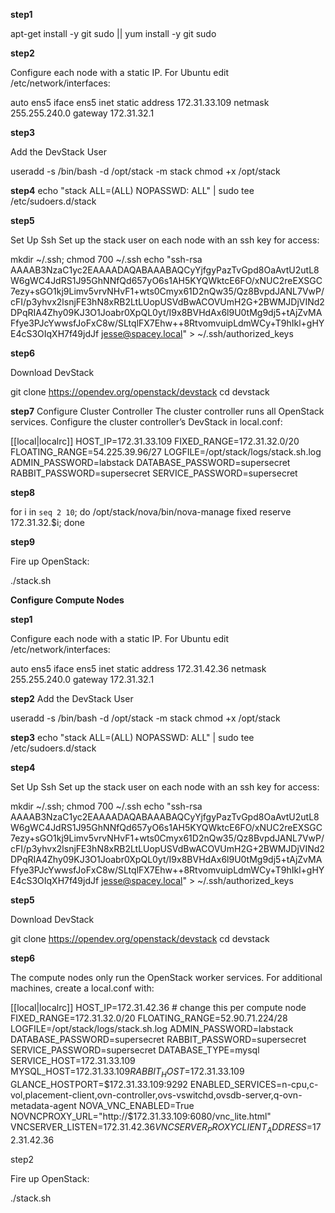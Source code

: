 **step1**

apt-get install -y git sudo || yum install -y git sudo

**step2**

Configure each node with a static IP. For Ubuntu edit /etc/network/interfaces:

auto ens5
iface ens5 inet static
    address 172.31.33.109
    netmask 255.255.240.0
    gateway 172.31.32.1


**step3**

Add the DevStack User

useradd -s /bin/bash -d /opt/stack -m stack
chmod +x /opt/stack

**step4**
echo "stack ALL=(ALL) NOPASSWD: ALL" | sudo tee /etc/sudoers.d/stack

**step5**

Set Up Ssh
Set up the stack user on each node with an ssh key for access:

mkdir ~/.ssh; chmod 700 ~/.ssh
echo "ssh-rsa AAAAB3NzaC1yc2EAAAADAQABAAABAQCyYjfgyPazTvGpd8OaAvtU2utL8W6gWC4JdRS1J95GhNNfQd657yO6s1AH5KYQWktcE6FO/xNUC2reEXSGC7ezy+sGO1kj9Limv5vrvNHvF1+wts0Cmyx61D2nQw35/Qz8BvpdJANL7VwP/cFI/p3yhvx2lsnjFE3hN8xRB2LtLUopUSVdBwACOVUmH2G+2BWMJDjVINd2DPqRIA4Zhy09KJ3O1Joabr0XpQL0yt/I9x8BVHdAx6l9U0tMg9dj5+tAjZvMAFfye3PJcYwwsfJoFxC8w/SLtqlFX7Ehw++8RtvomvuipLdmWCy+T9hIkl+gHYE4cS3OIqXH7f49jdJf jesse@spacey.local" > ~/.ssh/authorized_keys

**step6**

Download DevStack

git clone https://opendev.org/openstack/devstack
cd devstack

**step7**
Configure Cluster Controller
The cluster controller runs all OpenStack services. Configure the cluster controller’s DevStack in local.conf:

[[local|localrc]]
HOST_IP=172.31.33.109
FIXED_RANGE=172.31.32.0/20
FLOATING_RANGE=54.225.39.96/27
LOGFILE=/opt/stack/logs/stack.sh.log
ADMIN_PASSWORD=labstack
DATABASE_PASSWORD=supersecret
RABBIT_PASSWORD=supersecret
SERVICE_PASSWORD=supersecret


**step8**

for i in `seq 2 10`; do /opt/stack/nova/bin/nova-manage fixed reserve 172.31.32.$i; done


**step9**

Fire up OpenStack:

./stack.sh

**Configure Compute Nodes**

**step1** 

Configure each node with a static IP. For Ubuntu edit /etc/network/interfaces:

auto ens5
iface ens5 inet static
    address 172.31.42.36
    netmask 255.255.240.0
    gateway 172.31.32.1



**step2**
Add the DevStack User

useradd -s /bin/bash -d /opt/stack -m stack
chmod +x /opt/stack



**step3**
echo "stack ALL=(ALL) NOPASSWD: ALL" | sudo tee /etc/sudoers.d/stack

**step4**

Set Up Ssh
Set up the stack user on each node with an ssh key for access:

mkdir ~/.ssh; chmod 700 ~/.ssh
echo "ssh-rsa AAAAB3NzaC1yc2EAAAADAQABAAABAQCyYjfgyPazTvGpd8OaAvtU2utL8W6gWC4JdRS1J95GhNNfQd657yO6s1AH5KYQWktcE6FO/xNUC2reEXSGC7ezy+sGO1kj9Limv5vrvNHvF1+wts0Cmyx61D2nQw35/Qz8BvpdJANL7VwP/cFI/p3yhvx2lsnjFE3hN8xRB2LtLUopUSVdBwACOVUmH2G+2BWMJDjVINd2DPqRIA4Zhy09KJ3O1Joabr0XpQL0yt/I9x8BVHdAx6l9U0tMg9dj5+tAjZvMAFfye3PJcYwwsfJoFxC8w/SLtqlFX7Ehw++8RtvomvuipLdmWCy+T9hIkl+gHYE4cS3OIqXH7f49jdJf jesse@spacey.local" > ~/.ssh/authorized_keys

**step5**

Download DevStack

git clone https://opendev.org/openstack/devstack
cd devstack

**step6**

The compute nodes only run the OpenStack worker services. For additional machines, create a local.conf with:

[[local|localrc]]
HOST_IP=172.31.42.36 # change this per compute node
FIXED_RANGE=172.31.32.0/20
FLOATING_RANGE=52.90.71.224/28
LOGFILE=/opt/stack/logs/stack.sh.log
ADMIN_PASSWORD=labstack
DATABASE_PASSWORD=supersecret
RABBIT_PASSWORD=supersecret
SERVICE_PASSWORD=supersecret
DATABASE_TYPE=mysql
SERVICE_HOST=172.31.33.109
MYSQL_HOST=$172.31.33.109
RABBIT_HOST=$172.31.33.109
GLANCE_HOSTPORT=$172.31.33.109:9292
ENABLED_SERVICES=n-cpu,c-vol,placement-client,ovn-controller,ovs-vswitchd,ovsdb-server,q-ovn-metadata-agent
NOVA_VNC_ENABLED=True
NOVNCPROXY_URL="http://$172.31.33.109:6080/vnc_lite.html"
VNCSERVER_LISTEN=$172.31.42.36
VNCSERVER_PROXYCLIENT_ADDRESS=$172.31.42.36



step2

Fire up OpenStack:

./stack.sh